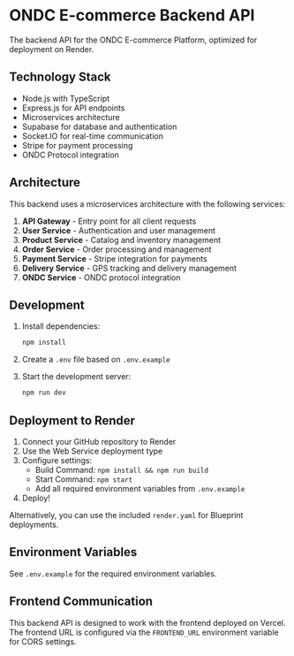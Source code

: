 # ONDC E-commerce Backend API

The backend API for the ONDC E-commerce Platform, optimized for deployment on Render.

## Technology Stack

- Node.js with TypeScript
- Express.js for API endpoints
- Microservices architecture
- Supabase for database and authentication
- Socket.IO for real-time communication
- Stripe for payment processing
- ONDC Protocol integration

## Architecture

This backend uses a microservices architecture with the following services:

1. **API Gateway** - Entry point for all client requests
2. **User Service** - Authentication and user management
3. **Product Service** - Catalog and inventory management
4. **Order Service** - Order processing and management
5. **Payment Service** - Stripe integration for payments
6. **Delivery Service** - GPS tracking and delivery management
7. **ONDC Service** - ONDC protocol integration

## Development

1. Install dependencies:
   ```bash
   npm install
   ```

2. Create a `.env` file based on `.env.example`

3. Start the development server:
   ```bash
   npm run dev
   ```

## Deployment to Render

1. Connect your GitHub repository to Render
2. Use the Web Service deployment type
3. Configure settings:
   - Build Command: `npm install && npm run build`
   - Start Command: `npm start`
   - Add all required environment variables from `.env.example`
4. Deploy!

Alternatively, you can use the included `render.yaml` for Blueprint deployments.

## Environment Variables

See `.env.example` for the required environment variables.

## Frontend Communication

This backend API is designed to work with the frontend deployed on Vercel. The frontend URL is configured via the `FRONTEND_URL` environment variable for CORS settings.